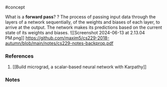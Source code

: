 #concept

What is a **forward pass**?
?
The process of passing input data through the layers of a network sequentially, of the weights and biases of each layer, to arrive at the output.
The network makes its predictions based on the current state of its weights and biases.
![[Screenshot 2024-06-13 at 2.13.04 PM.png]]
https://github.com/maxim5/cs229-2018-autumn/blob/main/notes/cs229-notes-backprop.pdf
### References
1. [[Build micrograd, a scalar-based neural network with Karpathy]]
<!--LEARN:OMHzZtly-->

### Notes




